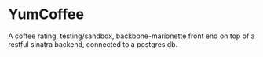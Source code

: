 YumCoffee
=========

A coffee rating, testing/sandbox, backbone-marionette front end on top of a restful sinatra backend, connected to a postgres db.
